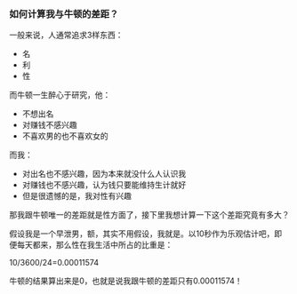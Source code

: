 ### 如何计算我与牛顿的差距？

一般来说，人通常追求3样东西：

- 名
- 利
- 性

而牛顿一生醉心于研究，他：

- 不想出名
- 对赚钱不感兴趣
- 不喜欢男的也不喜欢女的

而我：

- 对出名也不感兴趣，因为本来就没什么人认识我
- 对赚钱也不感兴趣，认为钱只要能维持生计就好
- 但是很遗憾的是，我对性有兴趣

那我跟牛顿唯一的差距就是性方面了，接下里我想计算一下这个差距究竟有多大？

假设我是一个早泄男，额，其实不用假设，我就是。以10秒作为乐观估计吧，即便每天都来，那么性在我生活中所占的比重是：

10/3600/24=0.00011574

牛顿的结果算出来是0，也就是说我跟牛顿的差距只有0.00011574！

